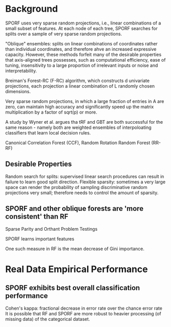 # Background

SPORF uses very sparse random projections, i.e., linear combinations of a small subset of features. At each node of each tree, SPORF searches for splits over a sample of very sparse random projections.

"Oblique" ensembles: splits on linear combinations of coordinates rather than individual coordinates, and therefore ahve an increased expressive capacity. However, these methods forfeit many of the desirable properties that axis-aligned trees possesses, such as computational efficiency, ease of tuning, insensitivity to a large proportion of irrelevant inputs or noise and interpretability.

Breiman's Forest-RC (F-RC) algorithm, which constructs d univariate projections, each projection a linear combination of L randomly chosen dimensions.

Very sparse random projections, in which a large fraction of entries in A are zero, can maintain high accuracy and significantly speed up the matrix multiplication by a factor of sqrt(p) or more. 

A study by Wyner et al. argues tha tRF and GBT are both successful for the same reason - namely both are weighted ensembles of interpoloating classifiers that learn local decision rules. 

Canonical Correlation Forest (CCF), Random Rotation Random Forest (RR-RF)

## Desirable Properties

Random search for splits: supervised linear search procedures can result in failure to learn good split direction. 
Flexible sparsity: sometimes a very large space can render the probability of sampling discriminative random projections very small; therefore needs to control the amount of sparsity.

## SPORF and other oblique forests are 'more consistent' than RF

Sparse Parity and Orthant Problem Testings

SPORF learns important features

One such measure in RF is the mean decrease of Gini importance. 

# Real Data Empirical Performance
## SPORF exhibits best overall classification performance
Cohen's kappa: fractional decrease in error rate over the chance error rate
It is possible that RF and SPORF are more robust to heavier processing (of missing data) of the categorical dataset. 
